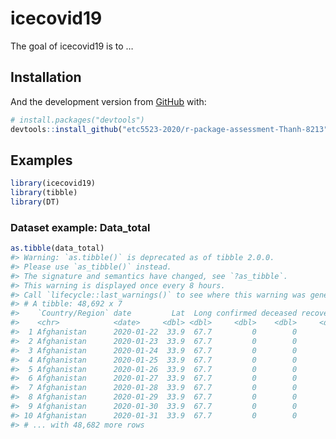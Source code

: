 
<!-- README.md is generated from README.Rmd. Please edit that file -->

# icecovid19

<!-- badges: start -->

<!-- badges: end -->

The goal of icecovid19 is to …

## Installation

And the development version from [GitHub](https://github.com/) with:

``` r
# install.packages("devtools")
devtools::install_github("etc5523-2020/r-package-assessment-Thanh-8213")
```

## Examples

``` r
library(icecovid19)
library(tibble)
library(DT)
```

### Dataset example: Data\_total

``` r
as.tibble(data_total)
#> Warning: `as.tibble()` is deprecated as of tibble 2.0.0.
#> Please use `as_tibble()` instead.
#> The signature and semantics have changed, see `?as_tibble`.
#> This warning is displayed once every 8 hours.
#> Call `lifecycle::last_warnings()` to see where this warning was generated.
#> # A tibble: 48,692 x 7
#>    `Country/Region` date         Lat  Long confirmed deceased recovered
#>    <chr>            <date>     <dbl> <dbl>     <dbl>    <dbl>     <dbl>
#>  1 Afghanistan      2020-01-22  33.9  67.7         0        0         0
#>  2 Afghanistan      2020-01-23  33.9  67.7         0        0         0
#>  3 Afghanistan      2020-01-24  33.9  67.7         0        0         0
#>  4 Afghanistan      2020-01-25  33.9  67.7         0        0         0
#>  5 Afghanistan      2020-01-26  33.9  67.7         0        0         0
#>  6 Afghanistan      2020-01-27  33.9  67.7         0        0         0
#>  7 Afghanistan      2020-01-28  33.9  67.7         0        0         0
#>  8 Afghanistan      2020-01-29  33.9  67.7         0        0         0
#>  9 Afghanistan      2020-01-30  33.9  67.7         0        0         0
#> 10 Afghanistan      2020-01-31  33.9  67.7         0        0         0
#> # ... with 48,682 more rows
```
